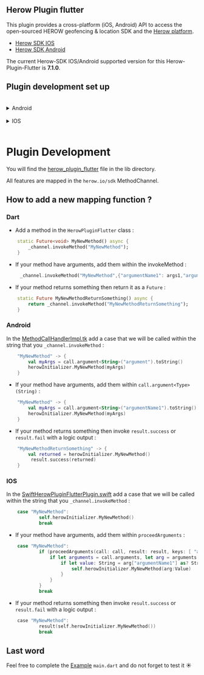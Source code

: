 Herow Plugin flutter
------------
This plugin provides a cross-platform (iOS, Android) API to access the open-sourced HEROW geofencing & location SDK and the [Herow platform](https://herow.io).

* [Herow SDK IOS](https://github.com/herowio/herow-sdk-ios)
* [Herow SDK Android](https://github.com/herowio/herow-sdk-android)

The current Herow-SDK IOS/Android supported version for this Herow-Plugin-Flutter is **7.1.0**.

Plugin development set up
------------
<br>
<details>
<summary>Android</summary>


## herowio/herow-sdk-android packages 

First, in the `android/build.gradle`, add herowio/herow-sdk-android maven github repository in the respositories section :

    rootProject.allprojects {
        repositories {
            maven {
                name = "GitHubPackages"
                url = uri("https://maven.pkg.github.com/herowio/herow-sdk-android")
                credentials {
                    username = properties.getProperty('github.user')
                    password = properties.getProperty('github.token')
                }
            }
        }
    }

Then, add in the [local.properties](android/local.properties) (or create one if you do not have any) :

```
github.user=myusername
github.token=mypassword
```

## io.herow.sdk:detection Dependency 
In the `android/build.gradle` add the following snippet in the dependencies section : 

    implementation 'io.herow.sdk:detection:7.1.0'


Now you are ready to develop the android section :superhero: :tada:

Tips :bulb: : 

To enable import and autocompletion features in your kotlin file for develepment, you must, in your android studio project, right-click on Herow-plugin-flutter, select `flutter` in the menu, and then `Open Android module in Android studio`.

</details>
<br>
<details>
<summary>IOS</summary>




## io.herow.sdk:detection Dependency 
In the `ios/herow_plugin_flutter.podspec` you will find the native sdk dependencies:
 

```
Pod::Spec.new do |s|
  s.name             = 'herow_plugin_flutter'
  s.version          = '7.1.0'
  s.summary          = 'Herow plugin flutter for herow-sdk'
  s.description      = <<-DESC
Herow plugin flutter for herow-sdk
                       DESC
  s.homepage         = 'http://herow.io'
  s.license          = 'MIT'
  s.author           = { 'Herow' => 'contact@herow.io' }
  s.source       = {
    :http => "https://github.com/herowio/herow-sdk-ios/releases/download/v7.1.0/herow_sdk_ios.framework.zip",
    :type => "zip"
  }
  s.source_files = 'Classes/**/*'
  s.dependency 'Flutter'
  s.dependency "Herow"
  s.platforms    = { :ios => "11.0" }

  # Flutter.framework does not contain a i386 slice.
  s.pod_target_xcconfig = { 'DEFINES_MODULE' => 'YES', 'EXCLUDED_ARCHS[sdk=iphonesimulator*]' => 'i386' }
  s.swift_version = '5.0'
end
```


Now you are ready to develop the iOS section :superhero: :tada:



</details>
<br>

# Plugin Development

You will find the [herow_plugin_flutter](lib/herow_plugin_flutter.dart) file in the lib directory. 

 All features are mapped in the `herow.io/sdk` MethodChannel.

## How to add a new mapping function ? 

### Dart

* Add a method in the `HerowPluginFlutter` class : 

```dart
    static Future<void> MyNewMethod() async {
        _channel.invokeMethod("MyNewMethod");
    }
```

* If your method have arguments, add them within the invokeMethod : 

```dart
     _channel.invokeMethod("MyNewMethod",{"argumentName1": args1,"argumentName2": args2 ....});
```

* If your method returns something then return it as a `Future` : 

```dart
    static Future MyNewMethodReturnSomething() async {
        return _channel.invokeMethod("MyNewMethodReturnSomething");
    }
```

### Android

In the [MethodCallHandlerImpl.tk](android/src/main/kotlin/io/herow/herow_plugin_flutter/MethodCallHandlerImpl.kt) add a case that we will be called within the string that you `_channel.invokeMethod` : 

```kotlin
    "MyNewMethod" -> {
        val myArgs = call.argument<String>("argument").toString()
        herowInitializer.MyNewMethod(myArgs)
    }
```

* If your method have arguments, add them within `call.argument<Type>(String)` : 

```kotlin
    "MyNewMethod" -> {
        val myArgs = call.argument<String>("argumentName1").toString()
        herowInitializer.MyNewMethod(myArgs)
    }
```

* If your method returns something then invoke `result.success` or `result.fail` with a logic output : 

```kotlin
    "MyNewMethodReturnSomething" -> {
        val returned = herowInitializer.MyNewMethod()
         result.success(returned)
    }
```

### IOS 

In the [SwiftHerowPluginFlutterPlugin.swift](ios/Classes/SwiftHerowPluginFlutterPlugin.swift) add a case that we will be called within the string that you `_channel.invokeMethod` : 

```swift
    case "MyNewMethod":
            self.herowInitializer.MyNewMethod()
            break

```

* If your method have arguments, add them within `proceedArguments` : 

```swift
    case "MyNewMethod":
            if (proceedArguments(call: call, result: result, keys: [ "argumentName1"])) {
                if let arguments = call.arguments, let arg = arguments as? [String: Any] {
                    if let value: String = arg["argumentName1"] as? String {
                        self.herowInitializer.MyNewMethod(arg:Value)
                    }
                }
            }
            break

```

* If your method returns something then invoke `result.success` or `result.fail` with a logic output : 

```kotlin
    case "MyNewMethod":
            result(self.herowInitializer.MyNewMethod())
            break

```
## Last word

Feel free to complete the [Example](example/lib/main.dart) `main.dart` and do not forget to test it :sunny: